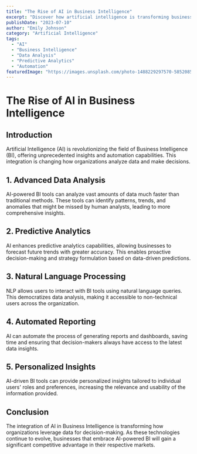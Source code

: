 ```yaml
---
title: "The Rise of AI in Business Intelligence"
excerpt: "Discover how artificial intelligence is transforming business intelligence and decision-making processes."
publishDate: "2023-07-10"
author: "Emily Johnson"
category: "Artificial Intelligence"
tags:
  - "AI"
  - "Business Intelligence"
  - "Data Analysis"
  - "Predictive Analytics"
  - "Automation"
featuredImage: "https://images.unsplash.com/photo-1488229297570-58520851e868?auto=format&fit=crop&q=80&w=2069"
---
```


# The Rise of AI in Business Intelligence

## Introduction

Artificial Intelligence (AI) is revolutionizing the field of Business Intelligence (BI), offering unprecedented insights and automation capabilities. This integration is changing how organizations analyze data and make decisions.

## 1. Advanced Data Analysis

AI-powered BI tools can analyze vast amounts of data much faster than traditional methods. These tools can identify patterns, trends, and anomalies that might be missed by human analysts, leading to more comprehensive insights.

## 2. Predictive Analytics

AI enhances predictive analytics capabilities, allowing businesses to forecast future trends with greater accuracy. This enables proactive decision-making and strategy formulation based on data-driven predictions.

## 3. Natural Language Processing

NLP allows users to interact with BI tools using natural language queries. This democratizes data analysis, making it accessible to non-technical users across the organization.

## 4. Automated Reporting

AI can automate the process of generating reports and dashboards, saving time and ensuring that decision-makers always have access to the latest data insights.

## 5. Personalized Insights

AI-driven BI tools can provide personalized insights tailored to individual users' roles and preferences, increasing the relevance and usability of the information provided.

## Conclusion

The integration of AI in Business Intelligence is transforming how organizations leverage data for decision-making. As these technologies continue to evolve, businesses that embrace AI-powered BI will gain a significant competitive advantage in their respective markets.

